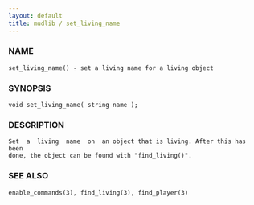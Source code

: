 ```yaml
---
layout: default
title: mudlib / set_living_name
---
```


### NAME

    set_living_name() - set a living name for a living object

### SYNOPSIS

    void set_living_name( string name );

### DESCRIPTION

    Set  a  living  name  on  an object that is living. After this has been
    done, the object can be found with "find_living()".

### SEE ALSO

    enable_commands(3), find_living(3), find_player(3)
